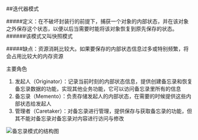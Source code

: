 ##迭代器模式

#####定义：在不破坏封装行的前提下，捕获一个对象的内部状态，并在该对象之外保存这个状态，以便以后当需要时能将该对象恢复到原先保存的状态。
######该模式又叫快照模式

#####缺点：资源消耗比较大。如果要保存的内部状态信息过多或特别频繁，将会占用比较大的内存资源

主要角色
1. 发起人（Originator）：记录当前时刻的内部状态信息，提供创建备忘录和恢复备忘录数据的功能，实现其他业务功能，它可以访问备忘录里所有的信息
2. 备忘录（Memento）：负责存储发起人的内部状态，在需要的时候提供这些内部状态给发起人
3. 管理者（Caretaker）：对备忘录进行管理，提供保存与获取备忘录的功能，但其不能对备忘录对备忘录对内容进行访问与修改

![备忘录模式的结构图](http://c.biancheng.net/uploads/allimg/181119/3-1Q119130413927.gif "备忘录模式的结构图")